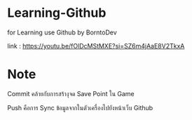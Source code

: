 # Learning-Github
for Learning use Github by BorntoDev

link : https://youtu.be/fOlDcMStMXE?si=SZ6m4jAaE8V2TkxA

# Note
Commit คล้ายกับการสร้างุจด Save Point ใน Game

Push คือการ Sync ข้อมูลจากในตัวเครื่องไปยังหน้าเว็บ Github
